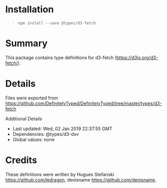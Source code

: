 # Installation
> `npm install --save @types/d3-fetch`

# Summary
This package contains type definitions for d3-fetch (https://d3js.org/d3-fetch/).

# Details
Files were exported from https://github.com/DefinitelyTyped/DefinitelyTyped/tree/master/types/d3-fetch

Additional Details
 * Last updated: Wed, 02 Jan 2019 22:37:55 GMT
 * Dependencies: @types/d3-dsv
 * Global values: none

# Credits
These definitions were written by Hugues Stefanski <https://github.com/ledragon>, denisname <https://github.com/denisname>.
